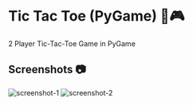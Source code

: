 # Tic Tac Toe (PyGame) 🐍🎮
2 Player Tic-Tac-Toe Game in PyGame


## Screenshots 📷
![screenshot-1](/screenshots/screenshot-1.jpg)
![screenshot-2](/screenshots/screenshot-2.jpg)

